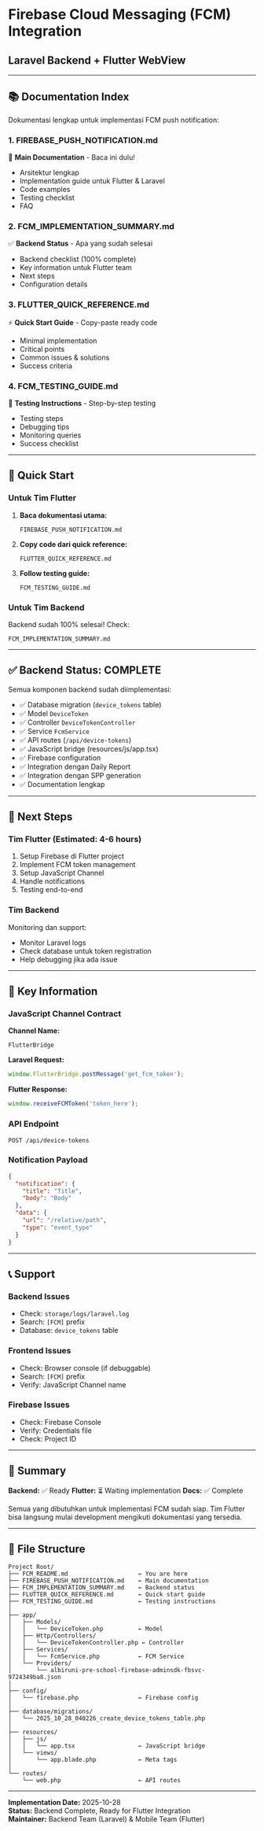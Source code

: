 # Firebase Cloud Messaging (FCM) Integration
## Laravel Backend + Flutter WebView

---

## 📚 Documentation Index

Dokumentasi lengkap untuk implementasi FCM push notification:

### 1. **FIREBASE_PUSH_NOTIFICATION.md** 
📖 **Main Documentation** - Baca ini dulu!
- Arsitektur lengkap
- Implementation guide untuk Flutter & Laravel
- Code examples
- Testing checklist
- FAQ

### 2. **FCM_IMPLEMENTATION_SUMMARY.md**
✅ **Backend Status** - Apa yang sudah selesai
- Backend checklist (100% complete)
- Key information untuk Flutter team
- Next steps
- Configuration details

### 3. **FLUTTER_QUICK_REFERENCE.md**
⚡ **Quick Start Guide** - Copy-paste ready code
- Minimal implementation
- Critical points
- Common issues & solutions
- Success criteria

### 4. **FCM_TESTING_GUIDE.md**
🧪 **Testing Instructions** - Step-by-step testing
- Testing steps
- Debugging tips
- Monitoring queries
- Success checklist

---

## 🚀 Quick Start

### Untuk Tim Flutter

1. **Baca dokumentasi utama:**
   ```
   FIREBASE_PUSH_NOTIFICATION.md
   ```

2. **Copy code dari quick reference:**
   ```
   FLUTTER_QUICK_REFERENCE.md
   ```

3. **Follow testing guide:**
   ```
   FCM_TESTING_GUIDE.md
   ```

### Untuk Tim Backend

Backend sudah 100% selesai! Check:
```
FCM_IMPLEMENTATION_SUMMARY.md
```

---

## ✅ Backend Status: COMPLETE

Semua komponen backend sudah diimplementasi:

- ✅ Database migration (`device_tokens` table)
- ✅ Model `DeviceToken`
- ✅ Controller `DeviceTokenController`
- ✅ Service `FcmService`
- ✅ API routes (`/api/device-tokens`)
- ✅ JavaScript bridge (resources/js/app.tsx)
- ✅ Firebase configuration
- ✅ Integration dengan Daily Report
- ✅ Integration dengan SPP generation
- ✅ Documentation lengkap

---

## 🎯 Next Steps

### Tim Flutter (Estimated: 4-6 hours)

1. Setup Firebase di Flutter project
2. Implement FCM token management
3. Setup JavaScript Channel
4. Handle notifications
5. Testing end-to-end

### Tim Backend

Monitoring dan support:
- Monitor Laravel logs
- Check database untuk token registration
- Help debugging jika ada issue

---

## 🔑 Key Information

### JavaScript Channel Contract

**Channel Name:**
```
FlutterBridge
```

**Laravel Request:**
```javascript
window.FlutterBridge.postMessage('get_fcm_token');
```

**Flutter Response:**
```javascript
window.receiveFCMToken('token_here');
```

### API Endpoint

```
POST /api/device-tokens
```

### Notification Payload

```json
{
  "notification": {
    "title": "Title",
    "body": "Body"
  },
  "data": {
    "url": "/relative/path",
    "type": "event_type"
  }
}
```

---

## 📞 Support

### Backend Issues
- Check: `storage/logs/laravel.log`
- Search: `[FCM]` prefix
- Database: `device_tokens` table

### Frontend Issues
- Check: Browser console (if debuggable)
- Search: `[FCM]` prefix
- Verify: JavaScript Channel name

### Firebase Issues
- Check: Firebase Console
- Verify: Credentials file
- Check: Project ID

---

## 🎉 Summary

**Backend:** ✅ Ready
**Flutter:** ⏳ Waiting implementation
**Docs:** ✅ Complete

Semua yang dibutuhkan untuk implementasi FCM sudah siap. Tim Flutter bisa langsung mulai development mengikuti dokumentasi yang tersedia.

---

## 📁 File Structure

```
Project Root/
├── FCM_README.md                    ← You are here
├── FIREBASE_PUSH_NOTIFICATION.md    ← Main documentation
├── FCM_IMPLEMENTATION_SUMMARY.md    ← Backend status
├── FLUTTER_QUICK_REFERENCE.md       ← Quick start guide
├── FCM_TESTING_GUIDE.md             ← Testing instructions
│
├── app/
│   ├── Models/
│   │   └── DeviceToken.php          ← Model
│   ├── Http/Controllers/
│   │   └── DeviceTokenController.php ← Controller
│   ├── Services/
│   │   └── FcmService.php           ← FCM Service
│   └── Providers/
│       └── albiruni-pre-school-firebase-adminsdk-fbsvc-9724349ba8.json
│
├── config/
│   └── firebase.php                 ← Firebase config
│
├── database/migrations/
│   └── 2025_10_28_040226_create_device_tokens_table.php
│
├── resources/
│   ├── js/
│   │   └── app.tsx                  ← JavaScript bridge
│   └── views/
│       └── app.blade.php            ← Meta tags
│
└── routes/
    └── web.php                      ← API routes
```

---

**Implementation Date:** 2025-10-28  
**Status:** Backend Complete, Ready for Flutter Integration  
**Maintainer:** Backend Team (Laravel) & Mobile Team (Flutter)
